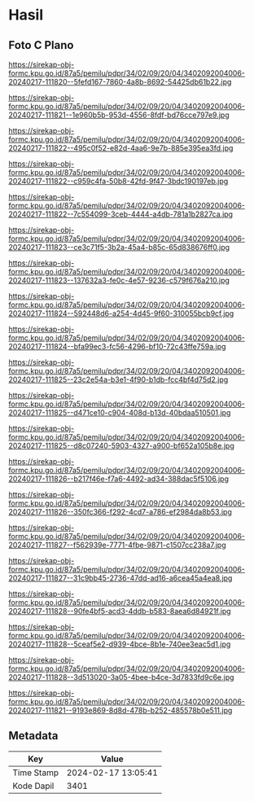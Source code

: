# Hasil

## Foto C Plano

https://sirekap-obj-formc.kpu.go.id/87a5/pemilu/pdpr/34/02/09/20/04/3402092004006-20240217-111820--5fefd167-7860-4a8b-8692-54425db61b22.jpg

https://sirekap-obj-formc.kpu.go.id/87a5/pemilu/pdpr/34/02/09/20/04/3402092004006-20240217-111821--1e960b5b-953d-4556-8fdf-bd76cce797e9.jpg

https://sirekap-obj-formc.kpu.go.id/87a5/pemilu/pdpr/34/02/09/20/04/3402092004006-20240217-111822--495c0f52-e82d-4aa6-9e7b-885e395ea3fd.jpg

https://sirekap-obj-formc.kpu.go.id/87a5/pemilu/pdpr/34/02/09/20/04/3402092004006-20240217-111822--c959c4fa-50b8-42fd-9f47-3bdc190197eb.jpg

https://sirekap-obj-formc.kpu.go.id/87a5/pemilu/pdpr/34/02/09/20/04/3402092004006-20240217-111822--7c554099-3ceb-4444-a4db-781a1b2827ca.jpg

https://sirekap-obj-formc.kpu.go.id/87a5/pemilu/pdpr/34/02/09/20/04/3402092004006-20240217-111823--ce3c71f5-3b2a-45a4-b85c-65d838676ff0.jpg

https://sirekap-obj-formc.kpu.go.id/87a5/pemilu/pdpr/34/02/09/20/04/3402092004006-20240217-111823--137632a3-fe0c-4e57-9236-c579f676a210.jpg

https://sirekap-obj-formc.kpu.go.id/87a5/pemilu/pdpr/34/02/09/20/04/3402092004006-20240217-111824--592448d6-a254-4d45-9f60-310055bcb9cf.jpg

https://sirekap-obj-formc.kpu.go.id/87a5/pemilu/pdpr/34/02/09/20/04/3402092004006-20240217-111824--bfa99ec3-fc56-4296-bf10-72c43ffe759a.jpg

https://sirekap-obj-formc.kpu.go.id/87a5/pemilu/pdpr/34/02/09/20/04/3402092004006-20240217-111825--23c2e54a-b3e1-4f90-b1db-fcc4bf4d75d2.jpg

https://sirekap-obj-formc.kpu.go.id/87a5/pemilu/pdpr/34/02/09/20/04/3402092004006-20240217-111825--d471ce10-c904-408d-b13d-40bdaa510501.jpg

https://sirekap-obj-formc.kpu.go.id/87a5/pemilu/pdpr/34/02/09/20/04/3402092004006-20240217-111825--d8c07240-5903-4327-a900-bf652a105b8e.jpg

https://sirekap-obj-formc.kpu.go.id/87a5/pemilu/pdpr/34/02/09/20/04/3402092004006-20240217-111826--b217f46e-f7a6-4492-ad34-388dac5f5106.jpg

https://sirekap-obj-formc.kpu.go.id/87a5/pemilu/pdpr/34/02/09/20/04/3402092004006-20240217-111826--350fc366-f292-4cd7-a786-ef2984da8b53.jpg

https://sirekap-obj-formc.kpu.go.id/87a5/pemilu/pdpr/34/02/09/20/04/3402092004006-20240217-111827--f562939e-7771-4fbe-9871-c1507cc238a7.jpg

https://sirekap-obj-formc.kpu.go.id/87a5/pemilu/pdpr/34/02/09/20/04/3402092004006-20240217-111827--31c9bb45-2736-47dd-ad16-a6cea45a4ea8.jpg

https://sirekap-obj-formc.kpu.go.id/87a5/pemilu/pdpr/34/02/09/20/04/3402092004006-20240217-111828--90fe4bf5-acd3-4ddb-b583-8aea6d84921f.jpg

https://sirekap-obj-formc.kpu.go.id/87a5/pemilu/pdpr/34/02/09/20/04/3402092004006-20240217-111828--5ceaf5e2-d939-4bce-8b1e-740ee3eac5d1.jpg

https://sirekap-obj-formc.kpu.go.id/87a5/pemilu/pdpr/34/02/09/20/04/3402092004006-20240217-111828--3d513020-3a05-4bee-b4ce-3d7833fd9c6e.jpg

https://sirekap-obj-formc.kpu.go.id/87a5/pemilu/pdpr/34/02/09/20/04/3402092004006-20240217-111821--9193e869-8d8d-478b-b252-485578b0e511.jpg


## Metadata

| Key        | Value               |
| ---------- | ------------------- |
| Time Stamp | 2024-02-17 13:05:41 |
| Kode Dapil | 3401                |



